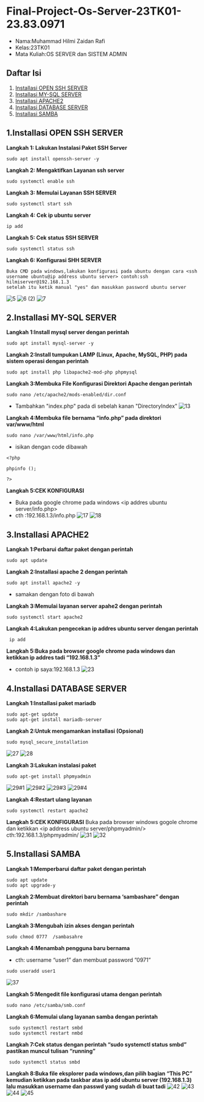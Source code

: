 # Final-Project-Os-Server-23TK01-23.83.0971
- Nama:Muhammad Hilmi Zaidan Rafi
- Kelas:23TK01
- Mata Kuliah:OS SERVER dan SISTEM ADMIN

## Daftar Isi
1. [Installasi OPEN SSH SERVER](#1.-Installasi-OPEN-SSH-SERVER)
2. [Installasi MY-SQL SERVER](#2.-Installasi-MY-SQL-SERVER)
3. [Installasi APACHE2](#3.-Installasi-APACHE2)
4. [Installasi DATABASE SERVER](#4.-Installasi-DATABASE-SERVER)
5. [Installasi SAMBA](#5.-Installasi-SAMBA)

## 1.Installasi OPEN SSH SERVER

**Langkah 1: Lakukan Instalasi Paket SSH Server**

```
sudo apt install openssh-server -y
```

**Langkah 2: Mengaktifkan Layanan ssh server**
```
sudo systemctl enable ssh
```

**Langkah 3: Memulai Layanan SSH SERVER**

```
sudo systemctl start ssh
```

**Langkah 4: Cek ip ubuntu server**
```
ip add
```

**Langkah 5: Cek status SSH SERVER**

```
sudo systemctl status ssh
```

**Langkah 6: Konfigurasi SHH SERVER**
```
Buka CMD pada windows,lakukan konfigurasi pada ubuntu dengan cara <ssh username ubuntu@ip address ubuntu server> contoh:ssh hilmiserver@192.168.1.3
setelah itu ketik manual "yes" dan masukkan password ubuntu server
```
![5](https://github.com/user-attachments/assets/51dbafd6-661b-449c-adf9-6561d4781bf0)
![6 (2)](https://github.com/user-attachments/assets/9d176305-0c51-4fc8-b00d-89b805bb0651)
![7](https://github.com/user-attachments/assets/483c98b2-4a57-4aee-91bd-d04f646325b0)

## 2.Installasi MY-SQL SERVER
 **Langkah 1:Install mysql server dengan perintah**
```
sudo apt install mysql-server -y
```

**Langkah 2:Install tumpukan LAMP (Linux, Apache, MySQL, PHP) pada sistem operasi dengan perintah**
```
sudo apt install php libapache2-mod-php phpmysql
```

**Langkah 3:Membuka File Konfigurasi Direktori Apache dengan perintah**
```
sudo nano /etc/apache2/mods-enabled/dir.conf
```
- Tambahkan "index.php" pada di sebelah kanan "DirectoryIndex"
![13](https://github.com/user-attachments/assets/bc71d80c-e143-4286-87f4-263067b5e662)

**Langkah 4:Membuka file bernama “info.php” pada direktori var/www/html**
```
sudo nano /var/www/html/info.php
```
- isikan dengan code dibawah
```
<?php

phpinfo ();

?>
```


**Langkah 5:CEK KONFIGURASI**
- Buka pada google chrome pada windows <ip addres ubuntu server/info.php>
- cth :192.168.1.3/info.php
![17](https://github.com/user-attachments/assets/09d78e4b-6473-4435-9994-f8efce33b653)
![18](https://github.com/user-attachments/assets/c7119923-5f59-4e86-bb2a-3f155b4154c8)

## 3.Installasi APACHE2
**Langkah 1:Perbarui daftar paket dengan perintah**
```
sudo apt update
```

**Langkah 2:Installasi apache 2 dengan perintah**
```
sudo apt install apache2 -y
```
- samakan dengan foto di bawah

**Langkah 3:Memulai layanan server apahe2 dengan perintah**
```
sudo systemctl start apache2
```
**Langkah 4:Lakukan pengecekan ip addres ubuntu server dengan perintah**
```
 ip add
```
**Langkah 5:Buka pada browser google chrome pada windows dan ketikkan ip addres tadi “192.168.1.3”**
- contoh ip saya:192.168.1.3
  ![23](https://github.com/user-attachments/assets/a90e2a6c-dd81-4b99-a381-a4eb3c1e3f4b)

## 4.Installasi DATABASE SERVER
**Langkah 1:Installasi paket mariadb**
```
sudo apt-get update
sudo apt-get install mariadb-server
```

**Langkah 2:Untuk mengamankan installasi (Opsional)**
```
sudo mysql_secure_installation
```
![27](https://github.com/user-attachments/assets/1bd2d90e-721f-44f1-8d72-2902ff0dfe91)
![28](https://github.com/user-attachments/assets/a80b0d07-67fb-4cf4-ae5d-f9da48b6f1ba)

**Langkah 3:Lakukan instalasi paket**
```
sudo apt-get install phpmyadmin
```
![29#1](https://github.com/user-attachments/assets/b299c071-eb17-4fe8-8a36-81b3bb77ec23)
![29#2](https://github.com/user-attachments/assets/1dd7b1e7-052e-45dc-b345-61eb2a212386)
![29#3](https://github.com/user-attachments/assets/e45213a0-5731-455c-a605-20769ac4fb1f)
![29#4](https://github.com/user-attachments/assets/f967ac4d-68df-4ed4-91c4-bd5b73c0ce3a)

**Langkah 4:Restart ulang layanan**
```
sudo systemctl restart apache2
```
**Langkah 5:CEK KONFIGURASI**
Buka pada browser windows gogole chrome dan ketikkan <ip address ubuntu server/phpmyadmin/> cth:192.168.1.3/phpmyadmin/ 
![31](https://github.com/user-attachments/assets/ada112e1-0200-4e5f-b030-0bc5d9e868d1)
![32](https://github.com/user-attachments/assets/932ebaa4-3402-4087-aebd-7b81b16857a9)

## 5.Installasi SAMBA
**Langkah 1:Memperbarui daftar paket dengan perintah**

```
sudo apt update
sudo apt upgrade-y
```
**Langkah 2:Membuat direktori baru bernama ‘sambashare” dengan perintah**

```
sudo mkdir /sambashare
```
**Langkah 3:Mengubah izin akses dengan perintah**
```
sudo chmod 0777  /sambasahre
```
**Langkah 4:Menambah pengguna baru bernama**
- cth: username “user1” dan membuat password ”0971”

```
sudo useradd user1
```
![37](https://github.com/user-attachments/assets/40b41835-c4da-4faf-9b41-617f146445ca)

**Langkah 5:Mengedit file konfigurasi utama dengan perintah**
```
sudo nano /etc/samba/smb.conf
```
**Langkah 6:Memulai ulang layanan samba dengan perintah**
```
 sudo systemctl restart smbd
 sudo systemctl restart nmbd
```
**Langkah 7:Cek status dengan perintah “sudo systemctl status smbd” pastikan muncul tulisan “running”**
```
 sudo systemctl status smbd
```
**Langkah 8:Buka file eksplorer pada windows,dan pilih bagian “This PC” kemudian ketikkan pada taskbar atas ip add ubuntu server (192.168.1.3) lalu masukkan username dan passwd yang sudah di buat tadi**
![42](https://github.com/user-attachments/assets/9b71d66b-6533-4b0f-86f0-dbbeeaa1df00)
![43](https://github.com/user-attachments/assets/219a9a55-760a-4ab2-bcfa-5f66ee2d82bb)
![44](https://github.com/user-attachments/assets/3a0d6387-ef5d-4d30-9947-e232c06e5ca0)
![45](https://github.com/user-attachments/assets/21821aaa-0bed-40bf-a471-31f1490aaf58)


